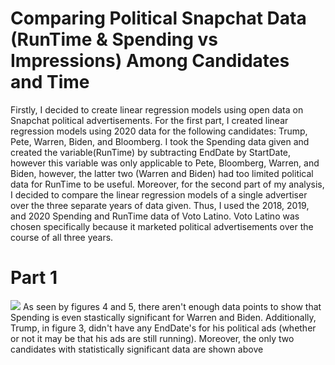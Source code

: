 # Comparing Political Snapchat Data (RunTime & Spending vs Impressions) Among Candidates and Time
Firstly, I decided to create linear regression models using open data on Snapchat political advertisements. For the first part, I created linear regression models using 2020 data for the following candidates: Trump, Pete, Warren, Biden, and Bloomberg. I took the Spending data given and created the variable(RunTime) by subtracting EndDate by StartDate, however this variable was only applicable to Pete, Bloomberg, Warren, and Biden, however, the latter two (Warren and Biden) had too limited political data for RunTime to be useful. Moreover, for the second part of my analysis, I decided to compare the linear regression models of a single advertiser over the three separate years of data given. Thus, I used the 2018, 2019, and 2020 Spending and RunTime data of Voto Latino. Voto Latino was chosen specifically because it marketed political advertisements over the course of all three years. 
# Part 1
![](Images/RegressionModel_Pete.png)
As seen by figures 4 and 5, there aren't enough data points to show that Spending is even stastically significant for Warren and Biden. Additionally, Trump, in figure 3, didn't have any EndDate's for his political ads (whether or not it may be that his ads are still running). Moreover, the only two candidates with statistically significant data are shown above
